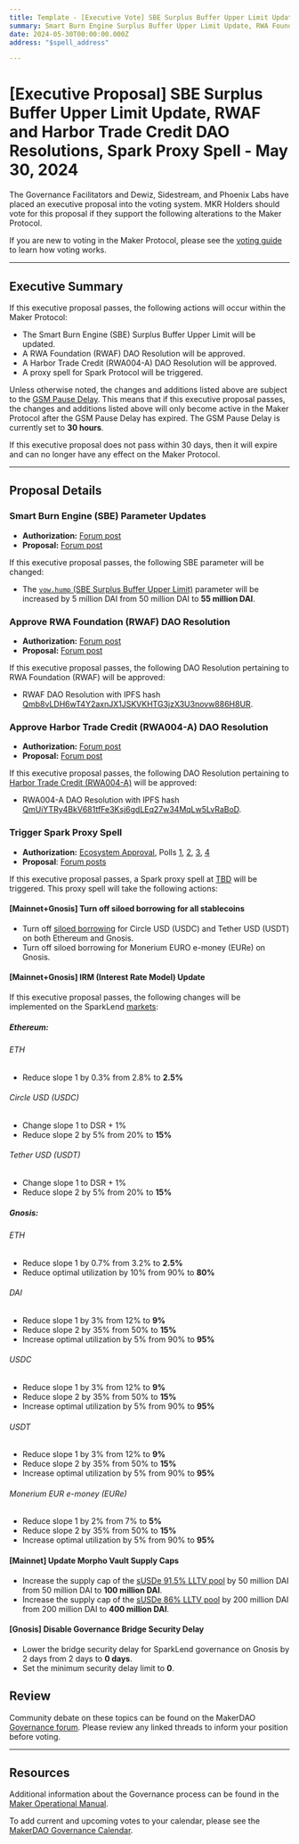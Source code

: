 ```yaml
---
title: Template - [Executive Vote] SBE Surplus Buffer Upper Limit Update, RWAF and Harbor Trade Credit DAO Resolutions, Spark Proxy Spell - May 30, 2024
summary: Smart Burn Engine Surplus Buffer Upper Limit Update, RWA Foundation (RWAF) and Harbor Trade Credit (RWA004-A) DAO Resolutions, execute Spark Proxy Spell.
date: 2024-05-30T00:00:00.000Z
address: "$spell_address"

---
```

# [Executive Proposal] SBE Surplus Buffer Upper Limit Update, RWAF and Harbor Trade Credit DAO Resolutions, Spark Proxy Spell - May 30, 2024

The Governance Facilitators and Dewiz, Sidestream, and Phoenix Labs have placed an executive proposal into the voting system. MKR Holders should vote for this proposal if they support the following alterations to the Maker Protocol.

If you are new to voting in the Maker Protocol, please see the [voting guide](https://manual.makerdao.com/governance/voting-in-makerdao/on-chain-governance) to learn how voting works.

---

## Executive Summary

If this executive proposal passes, the following actions will occur within the Maker Protocol:

- The Smart Burn Engine (SBE) Surplus Buffer Upper Limit will be updated.
- A RWA Foundation (RWAF) DAO Resolution will be approved.
- A Harbor Trade Credit (RWA004-A) DAO Resolution will be approved.
- A proxy spell for Spark Protocol will be triggered.

Unless otherwise noted, the changes and additions listed above are subject to the [GSM Pause Delay](https://manual.makerdao.com/parameter-index/core/param-gsm-pause-delay). This means that if this executive proposal passes, the changes and additions listed above will only become active in the Maker Protocol after the GSM Pause Delay has expired. The GSM Pause Delay is currently set to **30 hours**.

If this executive proposal does not pass within 30 days, then it will expire and can no longer have any effect on the Maker Protocol.

---

## Proposal Details

### Smart Burn Engine (SBE) Parameter Updates

- **Authorization:** [Forum post](https://forum.makerdao.com/t/smart-burn-engine-vow-hump-surplus-buffer-upper-limit-reconfiguration-update-7/24348/2)
- **Proposal:** [Forum post](https://forum.makerdao.com/t/smart-burn-engine-vow-hump-surplus-buffer-upper-limit-reconfiguration-update-7/24348)

If this executive proposal passes, the following SBE parameter will be changed:

- The [`vow.hump` (SBE Surplus Buffer Upper Limit)](https://mips.makerdao.com/mips/details/MIP104#9-1-smart-burn-engine-parameters) parameter will be increased by 5 million DAI from 50 million DAI to **55 million DAI**.

### Approve RWA Foundation (RWAF) DAO Resolution

- **Authorization:** [Forum post](https://forum.makerdao.com/t/dao-resolution-banking-setup-for-rwa-foundation/24362/2)
- **Proposal:** [Forum post](https://forum.makerdao.com/t/dao-resolution-banking-setup-for-rwa-foundation/24362)

If this executive proposal passes, the following DAO Resolution pertaining to RWA Foundation (RWAF) will be approved:

- RWAF DAO Resolution with IPFS hash [Qmb8vLDH6wT4Y2axnJX1JSKVKHTG3jzX3U3novw886H8UR](https://ipfs.io/ipfs/Qmb8vLDH6wT4Y2axnJX1JSKVKHTG3jzX3U3novw886H8UR).

### Approve Harbor Trade Credit (RWA004-A) DAO Resolution

- **Authorization:** [Forum post](https://forum.makerdao.com/t/harbor-trade-credit-workout-process/24367/4)
- **Proposal:** [Forum post](https://forum.makerdao.com/t/harbor-trade-credit-workout-process/24367)

If this executive proposal passes, the following DAO Resolution pertaining to [Harbor Trade Credit (RWA004-A)](https://makerburn.com/#/collateral/RWA004-A) will be approved:

- RWA004-A DAO Resolution with IPFS hash [QmUiYTRy4BkV681tfFe3Ksj6gdLEq27w34MqLw5LvRaBoD](https://ipfs.io/ipfs/QmUiYTRy4BkV681tfFe3Ksj6gdLEq27w34MqLw5LvRaBoD).

### Trigger Spark Proxy Spell

- **Authorization:** [Ecosystem Approval](https://forum.makerdao.com/t/may-21-2024-proposed-changes-to-sparklend-for-upcoming-spell/24327/3), Polls [1](https://vote.makerdao.com/polling/QmQHu69a), [2](https://vote.makerdao.com/polling/QmWdmh1e), [3](https://vote.makerdao.com/polling/QmT5e8NG), [4](https://vote.makerdao.com/polling/QmZhjzUg)
- **Proposal**: [Forum posts](https://forum.makerdao.com/t/may-21-2024-proposed-changes-to-sparklend-for-upcoming-spell/24327)

If this executive proposal passes, a Spark proxy spell at [TBD](https://etherscan.io/address/TBD) will be triggered. This proxy spell will take the following actions:

#### [Mainnet+Gnosis] Turn off siloed borrowing for all stablecoins

- Turn off [siloed borrowing](https://docs.sparkprotocol.io/developers/sparklend/features/siloed-borrowing) for Circle USD (USDC) and Tether USD (USDT) on both Ethereum and Gnosis.
- Turn off siloed borrowing for Monerium EURO e-money (EURe) on Gnosis.

#### [Mainnet+Gnosis] IRM (Interest Rate Model) Update

 If this executive proposal passes, the following changes will be implemented on the SparkLend [markets](https://app.spark.fi/markets):

##### Ethereum:

###### ETH
- Reduce slope 1 by 0.3% from 2.8% to **2.5%**
  
###### Circle USD (USDC)
- Change slope 1 to DSR + 1%
- Reduce slope 2 by 5% from 20% to **15%**
  
###### Tether USD (USDT)
- Change slope 1 to DSR + 1%
- Reduce slope 2 by 5% from 20% to **15%**
  
##### Gnosis:

###### ETH
- Reduce slope 1 by 0.7% from 3.2% to **2.5%**
- Reduce optimal utilization by 10% from 90% to **80%**
  
###### DAI
- Reduce slope 1 by 3% from 12% to **9%**
- Reduce slope 2 by 35% from 50% to **15%**
- Increase optimal utilization by 5% from 90% to **95%**
  
###### USDC
- Reduce slope 1 by 3% from 12% to **9%**
- Reduce slope 2 by 35% from 50% to **15%**
- Increase optimal utilization by 5% from 90% to **95%**
  
###### USDT
- Reduce slope 1 by 3% from 12% to **9%**
- Reduce slope 2 by 35% from 50% to **15%**
- Increase optimal utilization by 5% from 90% to **95%**
  
###### Monerium EUR e-money (EURe)
- Reduce slope 1 by 2% from 7% to **5%**
- Reduce slope 2 by 35% from 50% to **15%**
- Increase optimal utilization by 5% from 90% to **95%**

#### [Mainnet] Update Morpho Vault Supply Caps

- Increase the supply cap of the [sUSDe 91.5% LLTV pool](https://morpho.blockanalitica.com/markets/1247f1c237eceae0602eab1470a5061a6dd8f734ba88c7cdc5d6109fb0026b28/) by 50 million DAI from 50 million DAI to **100 million DAI**.
- Increase the supply cap of the [sUSDe 86% LLTV pool](https://morpho.blockanalitica.com/markets/39d11026eae1c6ec02aa4c0910778664089cdd97c3fd23f68f7cd05e2e95af48/) by 200 million DAI from 200 million DAI to **400 million DAI**.

#### [Gnosis] Disable Governance Bridge Security Delay

- Lower the bridge security delay for SparkLend governance on Gnosis by 2 days from 2 days to **0 days**.
- Set the minimum security delay limit to **0**.


## Review

Community debate on these topics can be found on the MakerDAO [Governance forum](https://forum.makerdao.com/). Please review any linked threads to inform your position before voting.

---

## Resources

Additional information about the Governance process can be found in the [Maker Operational Manual](https://manual.makerdao.com).

To add current and upcoming votes to your calendar, please see the [MakerDAO Governance Calendar](https://manual.makerdao.com/makerdao/calendars/governance-calendar).
